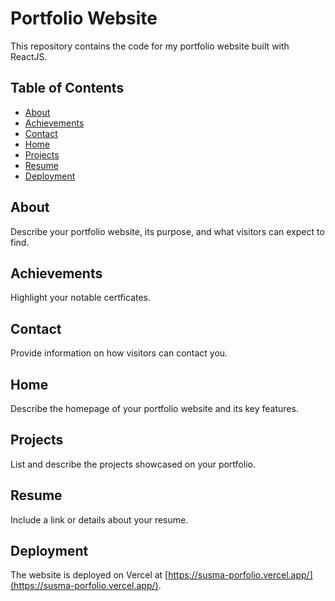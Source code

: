 # Portfolio Website
This repository contains the code for my portfolio website built with ReactJS.

## Table of Contents

- [About](#about)
- [Achievements](#achievements)
- [Contact](#contact)
- [Home](#home)
- [Projects](#projects)
- [Resume](#resume)
- [Deployment](#deployment)

## About
Describe your portfolio website, its purpose, and what visitors can expect to find.

## Achievements
Highlight your notable certficates.

## Contact
Provide information on how visitors can contact you.

## Home
Describe the homepage of your portfolio website and its key features.

## Projects
List and describe the projects showcased on your portfolio.

## Resume
Include a link or details about your resume.

## Deployment
The website is deployed on Vercel at [https://susma-porfolio.vercel.app/](https://susma-porfolio.vercel.app/).
